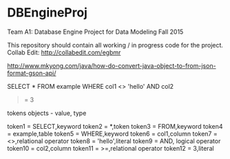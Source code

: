 # DBEngineProj
Team A1: Database Engine Project for Data Modeling Fall 2015

This repository should contain all working / in progress code for the project.
Collab Edit: http://collabedit.com/egbmr

http://www.mkyong.com/java/how-do-convert-java-object-to-from-json-format-gson-api/

SELECT 
\*
FROM 
example 
WHERE 
col1 
<> 
'hello'
AND
col2
>=
3

tokens objects - value, type

token1 = SELECT,keyword
token2 = *,token
token3 = FROM,keyword
token4 = example,table
token5 = WHERE,keyword
token6 = col1,column
token7 = <>,relational operator
token8 = 'hello',literal
token9 = AND, logical operator
token10 = col2,column
token11 = >=,relational operator
token12 = 3,literal
